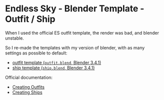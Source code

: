 # Endless Sky - Blender Template - Outfit / Ship

When I used the official ES outfit template, the render was bad, and blender unstable.

So I re-made the templates with my version of blender, with as many settings as possible to default:
 - [outfit template (`outfit.blend`, Blender 3.4.1)](./outfit.blend)
 - [ship template (`ship.blend`, Blender 3.4.1)](./ship.blend)

Official documentation:
- [Creating Outfits](https://github.com/endless-sky/endless-sky/wiki/CreatingOutfits)
- [Creating Ships](https://github.com/endless-sky/endless-sky/wiki/CreatingShips)
